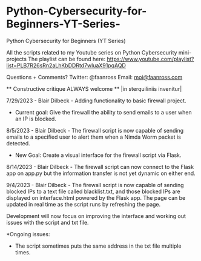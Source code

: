 # Python-Cybersecurity-for-Beginners-YT-Series-
Python Cybersecurity for Beginners (YT Series)

All the scripts related to my Youtube series on Python Cybersecurity mini-projects
The playlist can be found here: https://www.youtube.com/playlist?list=PLB7R26sRn2aLhKbDDRtd7wluaX91pqAQD

Questions + Comments?
Twitter: @faanross
Email: moi@faanross.com

** Constructive critique ALWAYS welcome **
|in sterquiliniis invenitur|


7/29/2023 - Blair Dilbeck - Adding functionality to basic firewall project. 
* Current goal: Give the firewall the ability to send emails to a user when an IP is blocked.

8/5/2023 - Blair Dilbeck - The firewall script is now capable of sending emails to a specified user to alert them when a Nimda Worm packet is detected.
* New Goal: Create a visual interface for the firewall script via Flask.

8/14/2023 - Blair Dilbeck - The firewall script can now connect to the Flask app on app.py but the information transfer is not yet dynamic on either end.

9/4/2023 - Blair Dilbeck - The firewall script is now capable of sending blocked IPs to a text file called blacklist.txt, and those blocked IPs are displayed on interface.html powered by the Flask app. The page can be updated in real time as the script runs by refreshing the page.

Development will now focus on improving the interface and working out issues with the script and txt file.

*Ongoing issues:
- The script sometimes puts the same address in the txt file multiple times.
